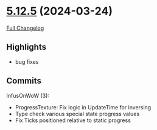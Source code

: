 # [5.12.5](https://github.com/WeakAuras/WeakAuras2/tree/5.12.5) (2024-03-24)

[Full Changelog](https://github.com/WeakAuras/WeakAuras2/compare/5.12.4...5.12.5)

## Highlights

 - bug fixes 

## Commits

InfusOnWoW (3):

- ProgressTexture: Fix logic in UpdateTime for inversing
- Type check various special state progress values
- Fix Ticks positioned relative to static progress

